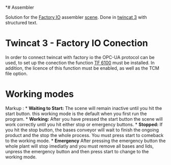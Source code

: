 *# Assembler

Solution for the [Factory IO](https://factoryio.com/) assembler [scene](https://youtu.be/IC7GJVJ_QlA). Done in [twincat 3](https://www.beckhoff.com/en-en/support/download-finder/software-and-tools/) with structured text.

# Twincat 3 - Factory IO Conection
In order to connect twincat with factory io the OPC-UA protocol can be used, to set up the conection the function [TF 6100](https://www.beckhoff.com/en-us/products/automation/twincat/tfxxxx-twincat-3-functions/tf6xxx-tc3-connectivity/tf6100.html) must be installed. In addition, the licence of this function must be enabled, as well as the TCM file option.

# Working modes
Markup : * **Waiting to Start:** The scene will remain inactive until you hit the start button. this working mode is the default when you first run the program.
         * **Working:** After you have pressed the start button the scene will work correctly until you hit either stop or emergency buttons.
         * **Stopped:** If you hit the stop button, the bases conveyor will wait to finish the ongoing product and the stop the whole process. You must press start to comeback to the working mode.
         * **Emergency** After pressing the emergency button the whole plant will stop imediatly and you must remove all bases and lids, unpress the emergency button and then press start to change to the working mode. 
         

